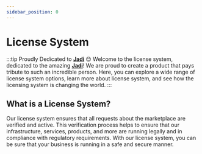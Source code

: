 ```yaml
---
sidebar_position: 0
---
```

# License System

:::tip Proudly Dedicated to **[Jadi](https://jadi.net)**
😊 Welcome to the license system, dedicated to the amazing **[Jadi](https://jadi.net)**! We are proud to create a product that pays tribute to such an incredible person. Here, you can explore a wide range of license system options, learn more about license system, and see how the licensing system is changing the world.
:::

## What is a License System?
Our license system ensures that all requests about the marketplace are verified and active. This verification process helps to ensure that our infrastructure, services, products, and more are running legally and in compliance with regulatory requirements. With our license system, you can be sure that your business is running in a safe and secure manner.
